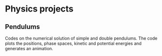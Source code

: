 # Physics projects
## Pendulums
Codes on the numerical solution of simple and double pendulums. The code plots the positions, phase spaces, kinetic and potential energies and generates an animation.
